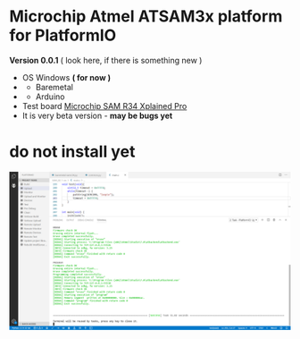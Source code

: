 # Microchip Atmel ATSAM3x platform for PlatformIO

 **Version 0.0.1** ( look here, if there is something new )
* OS Windows **( for now )** 
* * Baremetal
* * Arduino
* Test board [Microchip SAM R34 Xplained Pro](https://www.microchip.com/DevelopmentTools/ProductDetails/dm320111)
* It is very beta version - **may be bugs yet** 


# do not install yet

![sam](https://raw.githubusercontent.com/Wiz-IO/LIB/master/images/sam.png)
